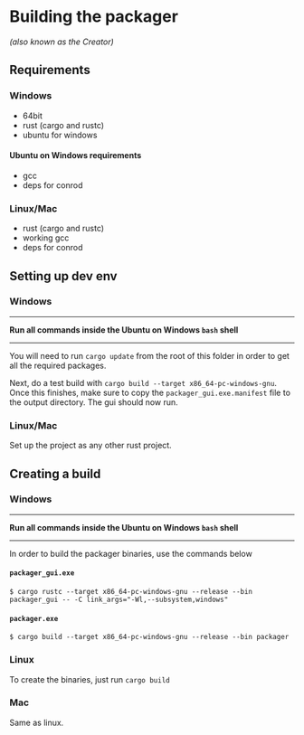 # Building the packager
_(also known as the Creator)_

## Requirements

### Windows

 - 64bit
 - rust (cargo and rustc)
 - ubuntu for windows

#### Ubuntu on Windows requirements

 - gcc
 - deps for conrod

### Linux/Mac

 - rust (cargo and rustc)
 - working gcc
 - deps for conrod

## Setting up dev env

### Windows

---

**Run all commands inside the Ubuntu on Windows `bash` shell**

---

You will need to run `cargo update` from the root of this folder
in order to get all the required packages.

Next, do a test build with `cargo build --target x86_64-pc-windows-gnu`. Once this finishes, make sure
to copy the `packager_gui.exe.manifest` file to the output directory. The gui should now run.

### Linux/Mac

Set up the project as any other rust project.

## Creating a build

### Windows

---

**Run all commands inside the Ubuntu on Windows `bash` shell**

---

In order to build the packager binaries, use the commands below

#### `packager_gui.exe`

```
$ cargo rustc --target x86_64-pc-windows-gnu --release --bin packager_gui -- -C link_args="-Wl,--subsystem,windows"
```

#### `packager.exe`

```
$ cargo build --target x86_64-pc-windows-gnu --release --bin packager
```

### Linux

To create the binaries, just run `cargo build`

### Mac

Same as linux.